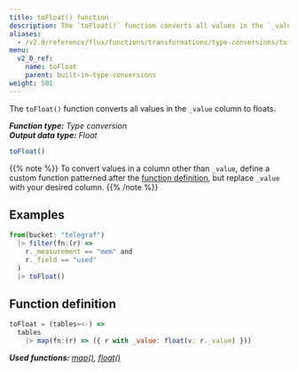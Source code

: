 ```yaml
---
title: toFloat() function
description: The `toFloat()` function converts all values in the `_value` column to floats.
aliases:
  - /v2.0/reference/flux/functions/transformations/type-conversions/tofloat
menu:
  v2_0_ref:
    name: toFloat
    parent: built-in-type-conversions
weight: 501
---
```


The `toFloat()` function converts all values in the `_value` column to floats.

_**Function type:** Type conversion_  
_**Output data type:** Float_

```js
toFloat()
```

{{% note %}}
To convert values in a column other than `_value`, define a custom function
patterned after the [function definition](#function-definition),
but replace `_value` with your desired column.
{{% /note %}}

## Examples
```js
from(bucket: "telegraf")
  |> filter(fn:(r) =>
    r._measurement == "mem" and
    r._field == "used"
  )
  |> toFloat()
```

## Function definition
```js
toFloat = (tables=<-) =>
  tables
    |> map(fn:(r) => ({ r with _value: float(v: r._value) }))
```

_**Used functions:**
[map()](/v2.0/reference/flux/functions/built-in/transformations/map),
[float()](/v2.0/reference/flux/functions/built-in/transformations/type-conversions/float)_
